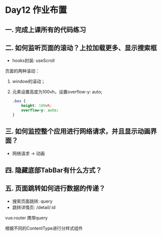 # Day12 作业布置

## 一. 完成上课所有的代码练习







## 二. 如何监听页面的滚动？上拉加载更多、显示搜索框

* hooks封装: useScroll

页面的两种滚动：

1. window的滚动；

2. 元素设置高度为100vh，设置overflow-y: auto;
   ```css
   .box {
       height: 100vh;
       overflow-y: auto;
   }
   ```

   





## 三. 如何监控整个应用进行网络请求，并且显示动画界面？

* 网络请求 -> 动画







## 四. 隐藏底部TabBar有什么方式？







## 五. 页面跳转如何进行数据的传递？

* 搜索页面跳转: query
* 跳转详情页: /detail/:id













vue.router 携带query







根据不同的ContentType进行分样式组件



























